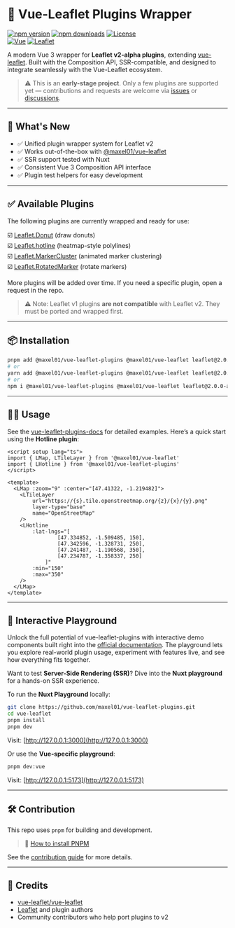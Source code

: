 # 🔌 Vue-Leaflet Plugins Wrapper

[![npm version][npm-version-src]][npm-version-href]
[![npm downloads][npm-downloads-src]][npm-downloads-href]
[![License][license-src]][license-href] \
[![Vue][vue-src]][vue-href]
[![Leaflet][leaflet-src]][leaflet-href]

A modern Vue 3 wrapper for **Leaflet v2-alpha plugins**, extending [vue-leaflet](https://github.com/Maxel01/vue-leaflet).
Built with the Composition API, SSR-compatible, and designed to integrate seamlessly with the Vue-Leaflet ecosystem.

> ⚠️ This is an **early-stage project**. Only a few plugins are supported yet — contributions and requests are welcome via [issues](https://github.com/Maxel01/vue-leaflet-plugins/issues) or [discussions](https://github.com/Maxel01/vue-leaflet-plugins/discussions).

---

## 🚀 What's New

* ✅ Unified plugin wrapper system for Leaflet v2
* ✅ Works out-of-the-box with [@maxel01/vue-leaflet](https://github.com/Maxel01/vue-leaflet)
* ✅ SSR support tested with Nuxt
* ✅ Consistent Vue 3 Composition API interface
* ✅ Plugin test helpers for easy development

---

## ✅ Available Plugins

The following plugins are currently wrapped and ready for use:

☑️ [Leaflet.Donut](https://github.com/Falke-Design/L.Donut) (draw donuts) \
☑️ [Leaflet.hotline](https://github.com/iosphere/Leaflet.hotline) (heatmap-style polylines) \
☑️ [Leaflet.MarkerCluster](https://github.com/Leaflet/Leaflet.markercluster) (animated marker clustering) \
☑️ [Leaflet.RotatedMarker](https://github.com/bbecquet/Leaflet.RotatedMarker) (rotate markers)

More plugins will be added over time. If you need a specific plugin, open a request in the repo.

> ⚠️ Note: Leaflet v1 plugins **are not compatible** with Leaflet v2. They must be ported and wrapped first.

---

## 📦 Installation

```bash
pnpm add @maxel01/vue-leaflet-plugins @maxel01/vue-leaflet leaflet@2.0.0-alpha
# or
yarn add @maxel01/vue-leaflet-plugins @maxel01/vue-leaflet leaflet@2.0.0-alpha
# or
npm i @maxel01/vue-leaflet-plugins @maxel01/vue-leaflet leaflet@2.0.0-alpha
```
---

## 🧑‍💻 Usage

See the [vue-leaflet-plugins-docs](https://maxel01.github.io/vue-leaflet-plugins/) for detailed examples.
Here’s a quick start using the **Hotline plugin**:

```vue
<script setup lang="ts">
import { LMap, LTileLayer } from '@maxel01/vue-leaflet'
import { LHotline } from '@maxel01/vue-leaflet-plugins'
</script>

<template>
  <LMap :zoom="9" :center="[47.41322, -1.219482]">
    <LTileLayer
        url="https://{s}.tile.openstreetmap.org/{z}/{x}/{y}.png"
        layer-type="base"
        name="OpenStreetMap"
    />
    <LHotline
        :lat-lngs="[
                [47.334852, -1.509485, 150],
                [47.342596, -1.328731, 250],
                [47.241487, -1.190568, 350],
                [47.234787, -1.358337, 250]
            ]"
        :min="150"
        :max="350"
    />
  </LMap>
</template>
```

---

## 🧪 Interactive Playground

Unlock the full potential of vue-leaflet-plugins with interactive demo components built right into the [official documentation](https://maxel01.github.io/vue-leaflet-plugins/). The playground lets you explore real-world plugin usage, experiment with features live, and see how everything fits together.

Want to test **Server-Side Rendering (SSR)**? Dive into the **Nuxt playground** for a hands-on SSR experience.

To run the **Nuxt Playground** locally:

```bash
git clone https://github.com/maxel01/vue-leaflet-plugins.git
cd vue-leaflet
pnpm install
pnpm dev
```
Visit: [http://127.0.0.1:3000](http://127.0.0.1:3000)

Or use the **Vue-specific playground**:

```bash
pnpm dev:vue
```

Visit: [http://127.0.0.1:5173](http://127.0.0.1:5173)

---

## 🛠 Contribution

This repo uses `pnpm` for building and development.

> 📘 [How to install PNPM](https://pnpm.io/installation)

See the [contribution guide](https://maxel01.github.io/vue-leaflet-plugins/getting-started/contribution.html) for more details.

---

## 🙌 Credits

* [vue-leaflet/vue-leaflet](https://github.com/vue-leaflet/vue-leaflet)
* [Leaflet](https://leafletjs.com/) and plugin authors
* Community contributors who help port plugins to v2

<!-- Badges -->

[npm-version-src]: https://img.shields.io/npm/v/@maxel01/vue-leaflet-plugins/latest.svg?color=0F81C2
[npm-version-href]: https://www.npmjs.com/package/@maxel01/vue-leaflet-plugins
[npm-downloads-src]: https://img.shields.io/npm/dm/@maxel01/vue-leaflet-plugins.svg
[npm-downloads-href]: https://www.npmjs.com/package/@maxel01/vue-leaflet-plugins
[license-src]: https://img.shields.io/npm/l/@maxel01/vue-leaflet-plugins.svg
[license-href]: https://www.npmjs.com/package/@maxel01/vue-leaflet-plugins
[vue-src]: https://img.shields.io/npm/dependency-version/@maxel01/vue-leaflet-plugins/peer/vue?label=Vue&logo=vue.js&colorA=18181B
[vue-href]: https://vuejs.org
[leaflet-src]: https://img.shields.io/npm/dependency-version/@maxel01/vue-leaflet-plugins/peer/leaflet?label=Leaflet&logo=leaflet&colorA=18181B
[leaflet-href]: https://leafletjs.com/